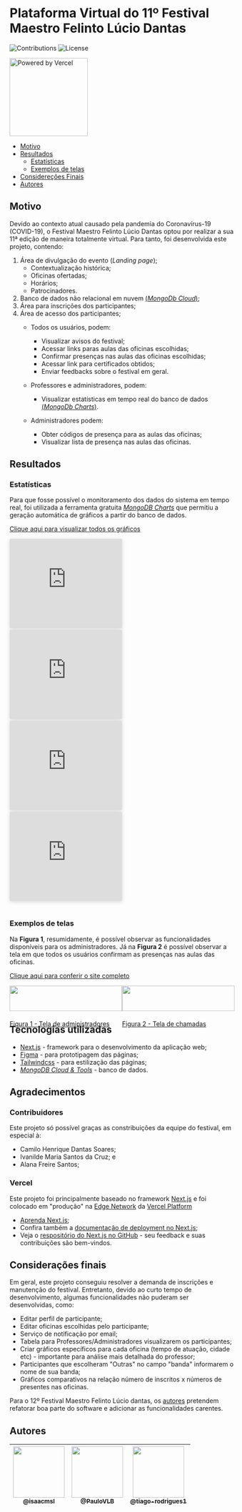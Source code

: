 # Plataforma Virtual do 11º Festival Maestro Felinto Lúcio Dantas
![Contributions](https://img.shields.io/badge/contributions-welcome-brightgreen.svg)
![License](https://img.shields.io/github/license/isaacmsl/festival2020)

<a href="https://vercel.com" target="_blank" rel="noopener">
    <img src="https://user-images.githubusercontent.com/31693006/94614158-1b2bfd00-027c-11eb-87af-d078ea2a621f.png" width="175" alt="Powered by Vercel" />
</a>

- [Motivo](#motivo)
- [Resultados](#resultados)
    - [Estatísticas](##estatísticas)
    - [Exemplos de telas](##exemplos-de-telas)
- [Considereções Finais](#considerações-finais)
- [Autores](#autores)


## Motivo

Devido ao contexto atual causado pela pandemia do Coronavírus-19 (COVID-19), o Festival Maestro Felinto Lúcio Dantas optou por realizar a sua 11ª edição de maneira totalmente virtual. Para tanto, foi desenvolvida este projeto, contendo:

1. Área de divulgação do evento (*Landing page*);
    - Contextualização histórica;
    - Oficinas ofertadas;
    - Horários;
    - Patrocinadores.
2. Banco de dados não relacional em nuvem [(*MongoDb Cloud*)](https://mongodb.com/cloud);
3. Área para inscrições dos participantes;
4. Área de acesso dos participantes;
    - Todos os usuários, podem:
        - Visualizar avisos do festival;
        - Acessar links paras aulas das oficinas escolhidas;
        - Confirmar presenças nas aulas das oficinas escolhidas;
        - Acessar link para certificados obtidos;
        - Enviar feedbacks sobre o festival em geral.
    
    - Professores e administradores, podem:
        - Visualizar estatísticas em tempo real do banco de dados [(*MongoDb Charts*)](https://www.mongodb.com/charts).
    
    - Administradores podem:
        - Obter códigos de presença para as aulas das oficinas;
        - Visualizar lista de presença nas aulas das oficinas.
    
## Resultados
    
### Estatísticas

Para que fosse possível o monitoramento dos dados do sistema em tempo real, foi utilizada a ferramenta gratuita [*MongoDB Charts*](https://mongodb.com/charts) que permitiu a geração automática de gráficos a partir do banco de dados.  

[Clique aqui para visualizar todos os gráficos](https://charts.mongodb.com/charts-festival2020-pmddq/public/dashboards/5f52a994-7e7d-4e9a-81a4-e54d968a06aa)

<div style="display: flex; flex-wrap: wrap; gap: 4px; margin-bottom: 40px;">
    <iframe style="background: #FFFFFF;border: none;border-radius: 2px;box-shadow: 0 2px 10px 0 rgba(70, 76, 79, .2);" width="50%" height="200" src="https://charts.mongodb.com/charts-festival2020-pmddq/embed/charts?id=dceaa6a9-2e08-4d2f-8633-93424c1d872f&theme=light"></iframe>  
    <iframe style="background: #FFFFFF;border: none;border-radius: 2px;box-shadow: 0 2px 10px 0 rgba(70, 76, 79, .2);" width="50%" height="200" src="https://charts.mongodb.com/charts-festival2020-pmddq/embed/charts?id=70dcc5c5-097e-48b4-90b9-33c5c5deb7ba&theme=light"></iframe>
    <iframe style="background: #FFFFFF;border: none;border-radius: 2px;box-shadow: 0 2px 10px 0 rgba(70, 76, 79, .2);" width="50%" height="200" src="https://charts.mongodb.com/charts-festival2020-pmddq/embed/charts?id=2f3f5151-272e-46f9-b8ff-cc21f2f5c24a&theme=light"></iframe>
    <iframe style="background: #FFFFFF;border: none;border-radius: 2px;box-shadow: 0 2px 10px 0 rgba(70, 76, 79, .2);" width="50%" height="200" src="https://charts.mongodb.com/charts-festival2020-pmddq/embed/charts?id=11f3cc09-8d9f-4e31-ab76-8f2fdc2732b7&theme=light"></iframe>
</div>

### Exemplos de telas

Na **Figura 1**, resumidamente, é possível observar as funcionalidades disponíveis para os administradores. Já na **Figura 2** é possível observar a tela em que todos os usuários confirmam as presenças nas aulas das oficinas.

[Clique aqui para conferir o site completo](https://festivalmfld2020.vercel.app/)

<div style="display: flex; flex-wrap: wrap;">
    <a style="width: 50%" href="https://user-images.githubusercontent.com/31693006/94610888-5972ed80-0277-11eb-9661-d3674563eba4.png">
        <img src="https://user-images.githubusercontent.com/31693006/94610888-5972ed80-0277-11eb-9661-d3674563eba4.png" width="100%" style="margin-bottom: 20px">
        Figura 1 - Tela de administradores
    </a>
    <a style="width: 50%" href="https://user-images.githubusercontent.com/31693006/94611527-3dbc1700-0278-11eb-8668-6fc120152760.png">
        <img src="https://user-images.githubusercontent.com/31693006/94611527-3dbc1700-0278-11eb-8668-6fc120152760.png" width="100%" style="margin-bottom: 20px">    
        Figura 2 - Tela de chamadas
    </a>    
</div>

## Tecnologias utilizadas

- [Next.js](https://nextjs.org/) - framework para o desenvolvimento da aplicação web;
- [Figma](https://www.figma.com/files/recent) - para prototipagem das páginas;
- [Tailwindcss](https://tailwindcss.com/) - para estilização das páginas;
- [*MongoDB Cloud & Tools*](https://mongodb.com/cloud) - banco de dados.

## Agradecimentos

### Contribuidores
    
Este projeto só possível graças as constribuições da equipe do festival, em especial à:
- Camilo Henrique Dantas Soares;
- Ivanilde Maria Santos da Cruz; e
- Alana Freire Santos;

### Vercel

Este projeto foi principalmente baseado no framework [Next.js](https://nextjs.org/) e foi colocado em "produção" na [Edge Network](https://vercel.com/docs/edge-network/overview) da [Vercel Platform](https://vercel.com/home?utm_source=next-site&utm_medium=banner&utm_campaign=next-website)

- [Aprenda Next.js](https://nextjs.org/learn);
- Confira também a [documentação de deployment no Next.js](https://nextjs.org/docs/deployment);
- Veja o [respositório do Next.js no GitHub](https://github.com/vercel/next.js/) - seu feedback e suas contribuições são bem-vindos.

## Considerações finais

Em geral, este projeto conseguiu resolver a demanda de inscrições e manutenção do festival. Entretanto, devido ao curto tempo de desenvolvimento, algumas funcionalidades não puderam ser desenvolvidas, como:

- Editar perfil de participante;
- Editar oficinas escolhidas pelo participante;
- Serviço de notificação por email;
- Tabela para Professores/Administradores visualizarem os participantes;
- Criar gráficos específicos para cada oficina (tempo de atuação, cidade etc) - importante para análise mais detalhada do professor;
- Participantes que escolheram "Outras" no campo "banda" informarem o nome de sua banda;
- Gráficos comparativos na relação número de inscritos x números de presentes nas oficinas.  

Para o 12º Festival Maestro Felinto Lúcio dantas, os [autores](#autores) pretendem refatorar boa parte do software e adicionar as funcionalidades carentes.

## Autores

| [<img src="https://avatars3.githubusercontent.com/u/31693006?s=460&v=4" width=115><br><sub>@isaacmsl</sub>](https://github.com/isaacmsl) | [<img src="https://avatars3.githubusercontent.com/u/31678236?s=400&v=4" width=115><br><sub>@PauloVLB</sub>](https://github.com/PauloVLB) | [<img src="https://avatars3.githubusercontent.com/u/70401246?s=400&v=4" width=115><br><sub>@tiago-rodrigues1</sub>](https://github.com/tiago-rodrigues1) |
| :---: | :---: | :---: |